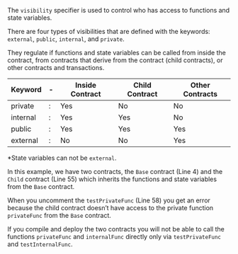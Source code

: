The `visibility` specifier is used to control who has access to functions and state variables.

There are four types of visibilities that are defined with the keywords: `external`, `public`, `internal`, and `private`. 

They regulate if functions and state variables can be called from inside the contract, from contracts that derive from the contract (child contracts), or other contracts and transactions.

| Keyword  	| - 	| Inside Contract 	| Child Contract 	| Other Contracts 	|
|----------	|---	|-----------------	|----------------	|-----------------	|
| private  	| : 	|       Yes       	|       No       	|        No       	|
| internal 	| : 	|       Yes       	|       Yes      	|        No       	|
| public   	| : 	|       Yes       	|       Yes      	|       Yes       	|
| external 	| : 	|        No       	|       No       	|       Yes       	|

*State variables can not be `external`.

In this example, we have two contracts, the `Base` contract (Line 4) and the `Child` contract (Line 55) which inherits the functions and state variables from the `Base` contract.

When you uncomment the `testPrivateFunc` (Line 58) you get an error because the child contract doesn’t have access to the private function `privateFunc` from the `Base` contract.

If you compile and deploy the two contracts you will not be able to call the functions `privateFunc` and `internalFunc` directly only via `testPrivateFunc` and `testInternalFunc`.